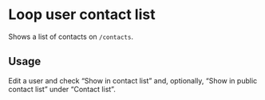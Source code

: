 # Loop user contact list

Shows a list of contacts on `/contacts`.

## Usage

Edit a user and check “Show in contact list” and, optionally, “Show in public
contact list” under “Contact list”.
